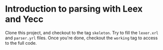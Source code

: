 # Introduction to parsing with Leex and Yecc

Clone this project, and checkout to the tag `skeleton`.
Try to fill the `lexer.xrl` and `parser.yrl` files.
Once you're done, checkout the `working` tag to access to the full code.
